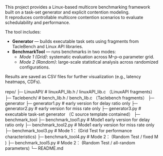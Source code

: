 This project provides a Linux-based multicore benchmarking framework built on a task-set generator and explicit contention modeling.  
It reproduces controllable multicore contention scenarios to evaluate schedulability and performance.

The tool includes:
- **Generator** — builds executable task sets using fragments from TacleBench and Linux API libraries.
- **BenchmarkTool** — runs benchmarks in two modes:
  - *Mode 1 (Grid)*: systematic evaluation across M–ρ–α parameter grid.
  - *Mode 2 (Random)*: large-scale statistical analysis across randomized configurations.

Results are saved as CSV files for further visualization (e.g., latency heatmaps, CDFs).

repo/
├─ LinuxAPI/                  # linuxAPI_lib.h / linuxAPI_lib.c （LinuxAPI fragments）
├─ Taclebench/                # bench_lib.h / bench_lib.c （Taclebench fragments）
├─ generator
   ├─ generator1.py           # early version for delay ratio only
   ├─ generator2.py           # early version for miss rate only
   ├─ generator3.py           # executable task-set generator （C source template contained）
├─ benchmark_tool
   ├─ benchmark_tool1.py        # Mode1 early version for delay ratio only
   ├─ benchmark_tool2.py        # Mode1 early version for miss rate only
   ├─ benchmark_tool3.py        # Mode 1： (Grid Test for performance characteristics)
   ├─ benchmark_tool4.py        # Mode 2： (Random Test / fixed M )
   ├─ benchmark_tool5.py        # Mode 2： (Random Test / all-random parameters)
└─ README.md          
